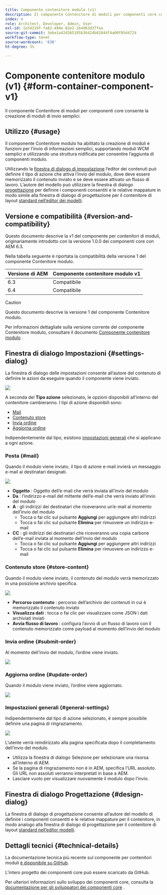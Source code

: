 ```yaml
---
title: Componente contenitore modulo (v1)
description: Il componente Contenitore di moduli per componenti core consente la creazione di moduli di invio semplici.
index: n
role: Architect, Developer, Admin, User
exl-id: 1e34219f-fa82-494e-82e2-1b4d63d37fea
source-git-commit: 3ebe1a42d265185b36424b01844f4a00f05d4724
workflow-type: tm+mt
source-wordcount: '638'
ht-degree: 3%

---
```


# Componente contenitore modulo (v1) {#form-container-component-v1}

Il componente Contenitore di moduli per componenti core consente la creazione di moduli di invio semplici.

## Utilizzo {#usage}

Il componente Contenitore modulo ha abilitato la creazione di moduli e funzioni per l’invio di informazioni semplici, supportando moduli WCM semplici e utilizzando una struttura nidificata per consentire l’aggiunta di componenti modulo.

Utilizzando la [finestra di dialogo di impostazione](#settings-dialog) l’editor dei contenuti può definire il tipo di azione che attiva l’invio del modulo, dove deve essere memorizzato il contenuto inviato e se deve essere attivato un flusso di lavoro. L’autore del modello può utilizzare la finestra di dialogo [progettazione](#design-dialog) per definire i componenti consentiti e le relative mappature in modo simile alla finestra di dialogo di progettazione per il contenitore di layout [standard nell’editor dei modelli](https://helpx.adobe.com/experience-manager/6-4/sites/authoring/using/templates.html).

## Versione e compatibilità {#version-and-compatibility}

Questo documento descrive la v1 del componente per contenitori di moduli, originariamente introdotto con la versione 1.0.0 dei componenti core con AEM 6.3.

Nella tabella seguente è riportata la compatibilità della versione 1 del componente Contenitore modulo.

| Versione di AEM | Componente contenitore modulo v1 |
|--- |--- |
| 6.3 | Compatibile |
| 6.4 | Compatibile |

>[!CAUTION]
>
>Questo documento descrive la versione 1 del componente Contenitore modulo.
>
>Per informazioni dettagliate sulla versione corrente del componente Contenitore modulo, consultare il documento [Componente contenitore modulo](/help/components/forms/form-container.md) .

## Finestra di dialogo Impostazioni {#settings-dialog}

La finestra di dialogo delle impostazioni consente all’autore del contenuto di definire le azioni da eseguire quando il componente viene inviato.

![](/help/assets/chlimage_1.png)

A seconda del **Tipo azione** selezionato, le opzioni disponibili all’interno del contenitore cambieranno. I tipi di azione disponibili sono:

* [Mail](#mail)
* [Contenuto store](#store-content)
* [Invia ordine](#submit-order)
* [Aggiorna ordine](#update-order)

Indipendentemente dal tipo, esistono [impostazioni generali](#general-settings) che si applicano a ogni azione.

### Posta {#mail}

Quando il modulo viene inviato, il tipo di azione e-mail invierà un messaggio e-mail ai destinatari designati.

![](/help/assets/chlimage_1-1.png)

* **Oggetto** : Oggetto dell’e-mail che verrà inviata all’invio del modulo
* **Da** : l’indirizzo e-mail del mittente dell’e-mail che verrà inviato all’invio del modulo
* **A** : gli indirizzi dei destinatari che riceveranno un’e-mail al momento dell’invio del modulo
   * Tocca o fai clic sul pulsante **Aggiungi** per aggiungere altri indirizzi
   * Tocca o fai clic sul pulsante **Elimina** per rimuovere un indirizzo e-mail
* **CC** : gli indirizzi dei destinatari che riceveranno una copia carbone dell’e-mail inviata al momento dell’invio del modulo
   * Tocca o fai clic sul pulsante **Aggiungi** per aggiungere altri indirizzi
   * Tocca o fai clic sul pulsante **Elimina** per rimuovere un indirizzo e-mail

### Contenuto store {#store-content}

Quando il modulo viene inviato, il contenuto del modulo verrà memorizzato in una posizione archivio specifica.

![](/help/assets/chlimage_1-2.png)

* **Percorso contenuto** : percorso dell’archivio dei contenuti in cui è memorizzato il contenuto inviato
* **Visualizza dati** : tocca o fai clic per visualizzare come JSON i dati archiviati inviati
* **Avvia flusso di lavoro** : configura l’avvio di un flusso di lavoro con il contenuto memorizzato come payload al momento dell’invio del modulo

### Invia ordine {#submit-order}

Al momento dell’invio del modulo, l’ordine viene inviato.

![](/help/assets/chlimage_1-3.png)

### Aggiorna ordine {#update-order}

Quando il modulo viene inviato, l’ordine viene aggiornato.

![](/help/assets/chlimage_1-4.png)

### Impostazioni generali {#general-settings}

Indipendentemente dal tipo di azione selezionato, è sempre possibile definire una pagina di ringraziamento.

![](/help/assets/chlimage_1-5.png)

L’utente verrà reindirizzato alla pagina specificata dopo il completamento dell’invio del modulo.

* Utilizza la finestra di dialogo Selezione per selezionare una risorsa all’interno di AEM.
* Se la pagina di ringraziamento non è in AEM, specifica l’URL assoluto. Gli URL non assoluti verranno interpretati in base a AEM.
* Lasciare vuoto per visualizzare nuovamente il modulo dopo l’invio.

## Finestra di dialogo Progettazione {#design-dialog}

La finestra di dialogo di progettazione consente all’autore del modello di definire i componenti consentiti e le relative mappature per il contenitore, in modo analogo alla finestra di dialogo di progettazione per il contenitore di layout [standard nell’editor modelli](https://helpx.adobe.com/experience-manager/6-4/sites/authoring/using/templates.html#main-pars_title_1754153843).

## Dettagli tecnici {#technical-details}

La documentazione tecnica più recente sul componente per contenitori moduli [è disponibile su GitHub](https://github.com/adobe/aem-core-wcm-components/tree/master/content/src/content/jcr_root/apps/core/wcm/components/form/container/v1/container).

L’intero progetto dei componenti core può essere scaricato da GitHub.

Per ulteriori informazioni sullo sviluppo dei componenti core, consulta la [documentazione per gli sviluppatori dei componenti core](/help/developing/overview.md) .
